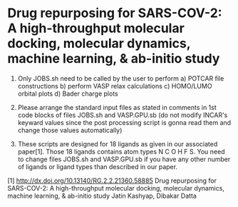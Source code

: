 # Drug repurposing for SARS-COV-2: A high-throughput molecular docking, molecular dynamics, machine learning, & ab-initio study

1) Only JOBS.sh need to be called by the user to perform a) POTCAR file constructions b) perform VASP relax calculations c) HOMO/LUMO orbital plots d) Bader charge plots

2) Please arrange the standard input files as stated in comments in 1st code blocks of files JOBS.sh and VASP.GPU.sb (do not modify INCAR's keyward values since the post processing script is gonna read them and change those values automatically)

3) These scripts are designed for 18 ligands as given in our associated paper[1]. Those 18 ligands contains atom types N C O H F S. You need to change files JOBS.sh and VASP.GPU.sb if you have any other number of ligands or ligand types than described in our paper.


[1]
http://dx.doi.org/10.13140/RG.2.2.21360.58885
Drug repurposing for SARS-COV-2: A high-throughput molecular docking, molecular dynamics, machine learning, & ab-initio study
Jatin Kashyap, Dibakar Datta
